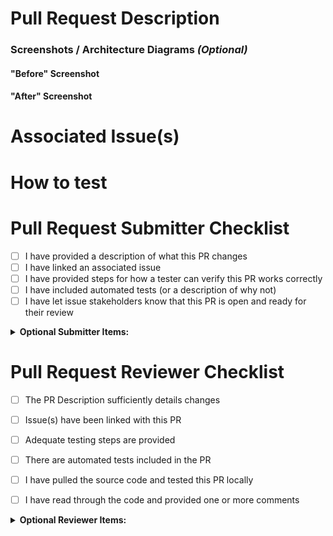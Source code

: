 # Pull Request Description


### Screenshots / Architecture Diagrams <i>(Optional)</i>
#### "Before" Screenshot


#### "After" Screenshot


# Associated Issue(s)


# How to test


# Pull Request Submitter Checklist
+ [ ] I have provided a description of what this PR changes
+ [ ] I have linked an associated issue
+ [ ] I have provided steps for how a tester can verify this PR works correctly
+ [ ] I have included automated tests (or a description of why not)
+ [ ] I have let issue stakeholders know that this PR is open and ready for their review

<details>
  <summary><b>Optional Submitter Items:</b></summary>

- [ ] I have added PR comments to interesting or potentially confusing parts of the code
- [ ] I have incremented the version number according to [semantic versioning](https://semver.org)
- [ ] I have met with issue stakeholders and personally walked them through changes
- [ ] I have created new GitHub issues for "TODO" lines added by this PR
- [ ] I have moved the associated issue to "in review" in Codetree

</details>

# Pull Request Reviewer Checklist
+ [ ] The PR Description sufficiently details changes
+ [ ] Issue(s) have been linked with this PR
+ [ ] Adequate testing steps are provided
+ [ ] There are automated tests included in the PR
+ [ ] I have pulled the source code and tested this PR locally
+ [ ] I have read through the code and provided one or more comments


<details>
  <summary><b>Optional Reviewer Items:</b></summary>

- [ ] If I am not the first reviewer, I have made my own checklist

</details>
